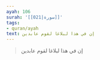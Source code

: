```yaml
---
ayah: 106
surah: '[[021|سورة]]'
tags:
- quran/ayah
text: إن في هذا لبلاغا لقوم عابدين
---
```

> إن في هذا لبلاغا لقوم عابدين
